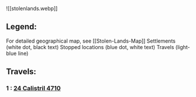 ![[stolenlands.webp]]
## Legend: 
For detailed geographical map, see [[Stolen-Lands-Map]]
Settlements (white dot, black text)
Stopped locations (blue dot, white text)
Travels (light-blue line)

## Travels:
### 1 : [24 Calistril 4710](Session-0.md#24%20Calistril%204710)
